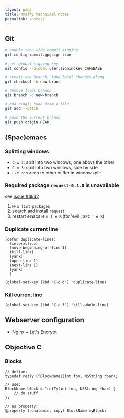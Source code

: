 ```yaml
---
layout: page
title: Mostly technical notes
permalink: /notes/
---
```


## Git

```bash
# enable repo wide commit signing
git config commit.gpgsign true

# set global signing key
git config --global user.signingkey CAFEBABE

# create new branch, take local changes along
git checkout -b new-branch

# remove local branch
git branch -d new-branch

# add single hunk from a file
git add --patch

# push the current branch
git push origin HEAD
```

## (Spac)emacs

### Splitting windows

* `C-x 2`: split into two windows, one above the other
* `C-x 3`: split into two windows, side by side
* `C-x o`: switch to other buffer in window split

### Required package `request-0.1.0` is unavailable

see [issue #4642][ghc-spacemacs-4642]

1. `M-x list-packages`
2. search and install `request`
3. restart emacs `M-m f e R` (for 'evil': `SPC f e R`)

### Duplicate current line

```elisp
(defun duplicate-line()
  (interactive)
  (move-beginning-of-line 1)
  (kill-line)
  (yank)
  (open-line 1)
  (next-line 1)
  (yank)
  )

(global-set-key (kbd "C-c d") 'duplicate-line)
```

### Kill current line

```elisp
(global-set-key (kbd "C-c f") 'kill-whole-line)
```

## Webserver configuration

* [Nginx + Let's Encrypt][do-nginx-letsencrypt]

## Objective C

### Blocks

```objc
// define:
typedef retTy (^BlockName)(int foo, NSString *bar);

// use:
BlockName block = ^retTy(int foo, NSString *bar) {
    // do stuff
};

// as property:
@property (nonatomic, copy) BlockName myBlock;
```

[ghc-spacemacs-4642]: https://github.com/syl20bnr/spacemacs/issues/4642
[do-nginx-letsencrypt]: https://www.digitalocean.com/community/tutorials/how-to-secure-nginx-with-let-s-encrypt-on-ubuntu-16-04
